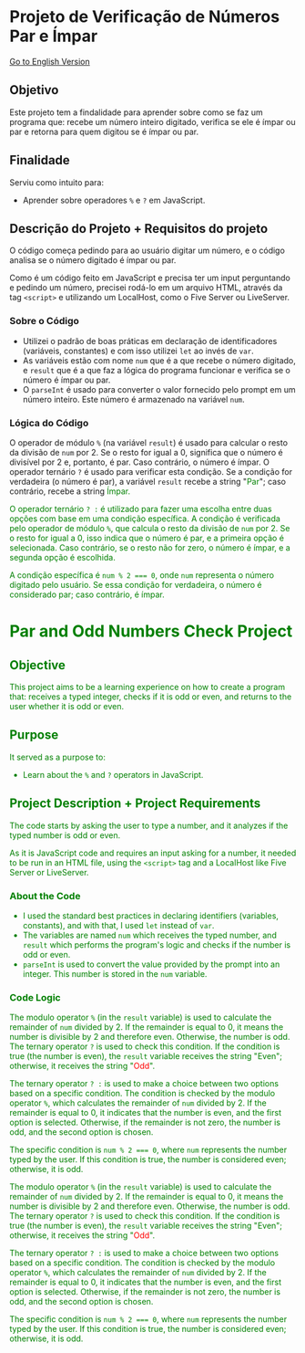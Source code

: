 # Projeto de Verificação de Números Par e Ímpar
[Go to English Version](#par-and-odd-numbers-check-project)

## Objetivo
Este projeto tem a findalidade para aprender sobre como se faz um programa que: recebe um número inteiro digitado, verifica se ele é ímpar ou par e retorna para quem digitou se é ímpar ou par.

## Finalidade
Serviu como intuito para:
- Aprender sobre operadores `%` e `?` em JavaScript.

## Descrição do Projeto + Requisitos do projeto
O código começa pedindo para ao usuário digitar um número, e o código analisa se o número digitado é ímpar ou par.

Como é um código feito em JavaScript e precisa ter um input perguntando e pedindo um número, precisei rodá-lo em um arquivo HTML, através da tag `<script>` e utilizando um LocalHost, como o Five Server ou LiveServer.
### Sobre o Código
- Utilizei o padrão de boas práticas em declaração de identificadores (variáveis, constantes) e com isso utilizei `let` ao invés de `var`.
- As variáveis estão com nome `num` que é a que recebe o número digitado, e `result` que é a que faz a lógica do programa funcionar e verifica se o número é ímpar ou par.
- O `parseInt` é usado para converter o valor fornecido pelo prompt em um número inteiro. Este número é armazenado na variável `num`.
### Lógica do Código
O operador de módulo `%` (na variável `result`) é usado para calcular o resto da divisão de `num` por 2. Se o resto for igual a 0, significa que o número é divisível por 2 e, portanto, é par. Caso contrário, o número é ímpar. O operador ternário `?` é usado para verificar esta condição. Se a condição for verdadeira (o número é par), a variável `result` recebe a string "<span style='color: green'>Par</span>"; caso contrário, recebe a string <font color="green">Ímpar.

O operador ternário `? :` é utilizado para fazer uma escolha entre duas opções com base em uma condição específica. A condição é verificada pelo operador de módulo `%`, que calcula o resto da divisão de `num` por 2. Se o resto for igual a 0, isso indica que o número é par, e a primeira opção é selecionada. Caso contrário, se o resto não for zero, o número é ímpar, e a segunda opção é escolhida.

A condição específica é `num % 2 === 0`, onde `num` representa o número digitado pelo usuário. Se essa condição for verdadeira, o número é considerado par; caso contrário, é ímpar.

# Par and Odd Numbers Check Project
<a name="par-and-odd-numbers-check-project"></a>

## Objective
This project aims to be a learning experience on how to create a program that: receives a typed integer, checks if it is odd or even, and returns to the user whether it is odd or even.

## Purpose
It served as a purpose to:
- Learn about the `%` and `?` operators in JavaScript.

## Project Description + Project Requirements
The code starts by asking the user to type a number, and it analyzes if the typed number is odd or even.

As it is JavaScript code and requires an input asking for a number, it needed to be run in an HTML file, using the `<script>` tag and a LocalHost like Five Server or LiveServer.
### About the Code
- I used the standard best practices in declaring identifiers (variables, constants), and with that, I used `let` instead of `var`.
- The variables are named `num` which receives the typed number, and `result` which performs the program's logic and checks if the number is odd or even.
- `parseInt` is used to convert the value provided by the prompt into an integer. This number is stored in the `num` variable.
### Code Logic
The modulo operator `%` (in the `result` variable) is used to calculate the remainder of `num` divided by 2. If the remainder is equal to 0, it means the number is divisible by 2 and therefore even. Otherwise, the number is odd. The ternary operator `?` is used to check this condition. If the condition is true (the number is even), the `result` variable receives the string "<span style='color: green'>Even</span>"; otherwise, it receives the string "<span style='color: red'>Odd</span>".

The ternary operator `? :` is used to make a choice between two options based on a specific condition. The condition is checked by the modulo operator `%`, which calculates the remainder of `num` divided by 2. If the remainder is equal to 0, it indicates that the number is even, and the first option is selected. Otherwise, if the remainder is not zero, the number is odd, and the second option is chosen.

The specific condition is `num % 2 === 0`, where `num` represents the number typed by the user. If this condition is true, the number is considered even; otherwise, it is odd.

The modulo operator `%` (in the `result` variable) is used to calculate the remainder of `num` divided by 2. If the remainder is equal to 0, it means the number is divisible by 2 and therefore even. Otherwise, the number is odd. The ternary operator `?` is used to check this condition. If the condition is true (the number is even), the `result` variable receives the string "<span style='color: green'>Even</span>"; otherwise, it receives the string "<span style='color: red'>Odd</span>".

The ternary operator `? :` is used to make a choice between two options based on a specific condition. The condition is checked by the modulo operator `%`, which calculates the remainder of `num` divided by 2. If the remainder is equal to 0, it indicates that the number is even, and the first option is selected. Otherwise, if the remainder is not zero, the number is odd, and the second option is chosen.

The specific condition is `num % 2 === 0`, where `num` represents the number typed by the user. If this condition is true, the number is considered even; otherwise, it is odd.
